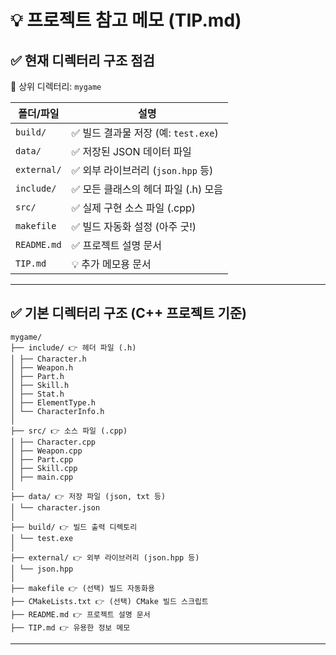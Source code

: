 # 💡 프로젝트 참고 메모 (TIP.md)

## ✅ 현재 디렉터리 구조 점검
📂 상위 디렉터리: `mygame`

| 폴더/파일           | 설명                                      |
|---------------------|-------------------------------------------|
| `build/`            | ✅ 빌드 결과물 저장 (예: `test.exe`)       |
| `data/`             | ✅ 저장된 JSON 데이터 파일                  |
| `external/`         | ✅ 외부 라이브러리 (`json.hpp` 등)         |
| `include/`          | ✅ 모든 클래스의 헤더 파일 (.h) 모음       |
| `src/`              | ✅ 실제 구현 소스 파일 (.cpp)              |
| `makefile`          | ✅ 빌드 자동화 설정 (아주 굿!)              |
| `README.md`         | ✅ 프로젝트 설명 문서                       |
| `TIP.md`            | 💡 추가 메모용 문서                        |

---

## ✅ 기본 디렉터리 구조 (C++ 프로젝트 기준)

```
mygame/
├── include/ 👉 헤더 파일 (.h)
│ ├── Character.h
│ ├── Weapon.h
│ ├── Part.h
│ ├── Skill.h
│ ├── Stat.h
│ ├── ElementType.h
│ └── CharacterInfo.h
│
├── src/ 👉 소스 파일 (.cpp)
│ ├── Character.cpp
│ ├── Weapon.cpp
│ ├── Part.cpp
│ ├── Skill.cpp
│ ├── main.cpp
│
├── data/ 👉 저장 파일 (json, txt 등)
│ └── character.json
│
├── build/ 👉 빌드 출력 디렉토리
│ └── test.exe
│
├── external/ 👉 외부 라이브러리 (json.hpp 등)
│ └── json.hpp
│
├── makefile 👉 (선택) 빌드 자동화용
├── CMakeLists.txt 👉 (선택) CMake 빌드 스크립트
├── README.md 👉 프로젝트 설명 문서
├── TIP.md 👉 유용한 정보 메모
```
---